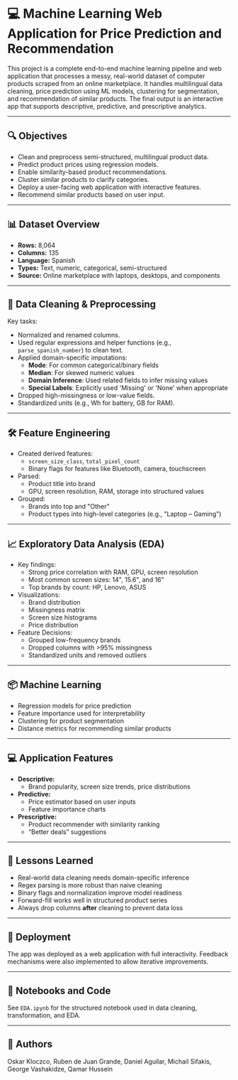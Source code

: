 # 💻 Machine Learning Web Application for Price Prediction and Recommendation

This project is a complete end-to-end machine learning pipeline and web application that processes a messy, real-world dataset of computer products scraped from an online marketplace. It handles multilingual data cleaning, price prediction using ML models, clustering for segmentation, and recommendation of similar products. The final output is an interactive app that supports descriptive, predictive, and prescriptive analytics.

---

## 🔍 Objectives

- Clean and preprocess semi-structured, multilingual product data.
- Predict product prices using regression models.
- Enable similarity-based product recommendations.
- Cluster similar products to clarify categories.
- Deploy a user-facing web application with interactive features.
- Recommend similar products based on user input.

---

## 📊 Dataset Overview

- **Rows:** 8,064
- **Columns:** 135
- **Language:** Spanish
- **Types:** Text, numeric, categorical, semi-structured
- **Source:** Online marketplace with laptops, desktops, and components

---

## 🧹 Data Cleaning & Preprocessing

Key tasks:
- Normalized and renamed columns.
- Used regular expressions and helper functions (e.g., `parse_spanish_number`) to clean text.
- Applied domain-specific imputations:
  - **Mode**: For common categorical/binary fields  
  - **Median**: For skewed numeric values  
  - **Domain Inference**: Used related fields to infer missing values  
  - **Special Labels**: Explicitly used 'Missing' or 'None' when appropriate
- Dropped high-missingness or low-value fields.
- Standardized units (e.g., Wh for battery, GB for RAM).

---

## 🛠️ Feature Engineering

- Created derived features:
  - `screen_size_class`, `total_pixel_count`
  - Binary flags for features like Bluetooth, camera, touchscreen
- Parsed:
  - Product title into brand
  - GPU, screen resolution, RAM, storage into structured values
- Grouped:
  - Brands into top and "Other"
  - Product types into high-level categories (e.g., "Laptop – Gaming")

---

## 📈 Exploratory Data Analysis (EDA)

- Key findings:
  - Strong price correlation with RAM, GPU, screen resolution
  - Most common screen sizes: 14", 15.6", and 16"
  - Top brands by count: HP, Lenovo, ASUS
- Visualizations:
  - Brand distribution
  - Missingness matrix
  - Screen size histograms
  - Price distribution
- Feature Decisions:
  - Grouped low-frequency brands
  - Dropped columns with >95% missingness
  - Standardized units and removed outliers

---

## 📦 Machine Learning

- Regression models for price prediction
- Feature importance used for interpretability
- Clustering for product segmentation
- Distance metrics for recommending similar products

---

## 💻 Application Features

- **Descriptive:** 
  - Brand popularity, screen size trends, price distributions
- **Predictive:** 
  - Price estimator based on user inputs
  - Feature importance charts
- **Prescriptive:** 
  - Product recommender with similarity ranking
  - “Better deals” suggestions

---

## 🧠 Lessons Learned

- Real-world data cleaning needs domain-specific inference
- Regex parsing is more robust than naive cleaning
- Binary flags and normalization improve model readiness
- Forward-fill works well in structured product series
- Always drop columns **after** cleaning to prevent data loss

---

## 🚀 Deployment

The app was deployed as a web application with full interactivity. Feedback mechanisms were also implemented to allow iterative improvements.

---

## 📁 Notebooks and Code

See `EDA.ipynb` for the structured notebook used in data cleaning, transformation, and EDA.

---

## 👥 Authors

Oskar Kloczco, Ruben de Juan Grande, Daniel Aguilar, Michail Sifakis, George Vashakidze, Qamar Hussein

